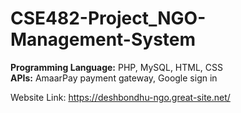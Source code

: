 # CSE482-Project_NGO-Management-System
**Programming Language:** PHP, MySQL, HTML, CSS <br>
**APIs:** AmaarPay payment gateway, Google sign in

Website Link: https://deshbondhu-ngo.great-site.net/
